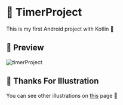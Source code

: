 # 🚀 TimerProject 

This is my first Android project with Kotlin 🤍

## 👀 Preview
![timerProject](https://user-images.githubusercontent.com/47380312/104717827-fb411c00-573a-11eb-90ad-eec36bdd5878.gif)


## 🤖 Thanks For Illustration
You can see other illustrations on [this](https://pixabay.com/tr/users/artworkids-12478176/) page 🤍
